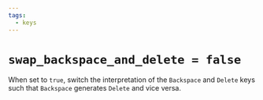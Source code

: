 ```yaml
---
tags:
  - keys
---
```

# `swap_backspace_and_delete = false`

When set to `true`, switch the interpretation of the `Backspace` and
`Delete` keys such that `Backspace` generates `Delete` and vice versa.

